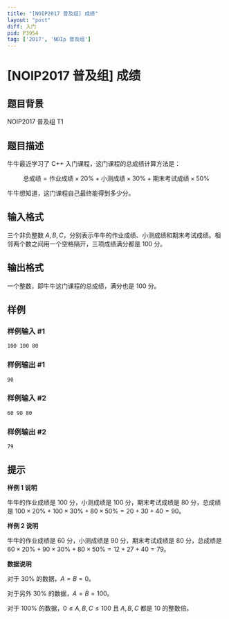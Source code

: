 ```yaml
---
title: "[NOIP2017 普及组] 成绩"
layout: "post"
diff: 入门
pid: P3954
tag: ['2017', 'NOIp 普及组']
---
```

# [NOIP2017 普及组] 成绩
## 题目背景

NOIP2017 普及组 T1
## 题目描述

牛牛最近学习了 C++ 入门课程，这门课程的总成绩计算方法是：

$$
\text{总成绩}=\text{作业成绩}\times 20\%+\text{小测成绩}×30\%+\text{期末考试成绩} \times 50\%
$$

牛牛想知道，这门课程自己最终能得到多少分。

## 输入格式

三个非负整数 $A,B,C$，分别表示牛牛的作业成绩、小测成绩和期末考试成绩。相邻两个数之间用一个空格隔开，三项成绩满分都是 $100$ 分。

## 输出格式

一个整数，即牛牛这门课程的总成绩，满分也是 $100$ 分。

## 样例

### 样例输入 #1
```
100 100 80 
```
### 样例输出 #1
```
90
```
### 样例输入 #2
```
60 90 80 
```
### 样例输出 #2
```
79
```
## 提示

**样例 1 说明**

牛牛的作业成绩是 $100$ 分，小测成绩是 $100$ 分，期末考试成绩是 $80$ 分，总成绩是 $100 \times 20\%+100 \times 30\%+80 \times 50\%=20+30+40=90$。

**样例 2 说明**

牛牛的作业成绩是 $60$ 分，小测成绩是 $90$ 分，期末考试成绩是 $80$ 分，总成绩是 $60 \times 20\%+90 \times 30\%+80 \times 50\%=12+27+40=79$。

**数据说明**

对于 $30\%$ 的数据，$A=B=0$。

对于另外 $30\%$ 的数据，$A=B=100$。

对于 $100\%$ 的数据，$0≤A,B,C≤100$ 且 $A,B,C$ 都是 $10$ 的整数倍。
